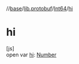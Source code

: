 //[base](../../../index.md)/[lib.protobuf](../index.md)/[Int64](index.md)/[hi](hi.md)

# hi

[js]\
open var [hi](hi.md): [Number](https://kotlinlang.org/api/latest/jvm/stdlib/kotlin/-number/index.html)
